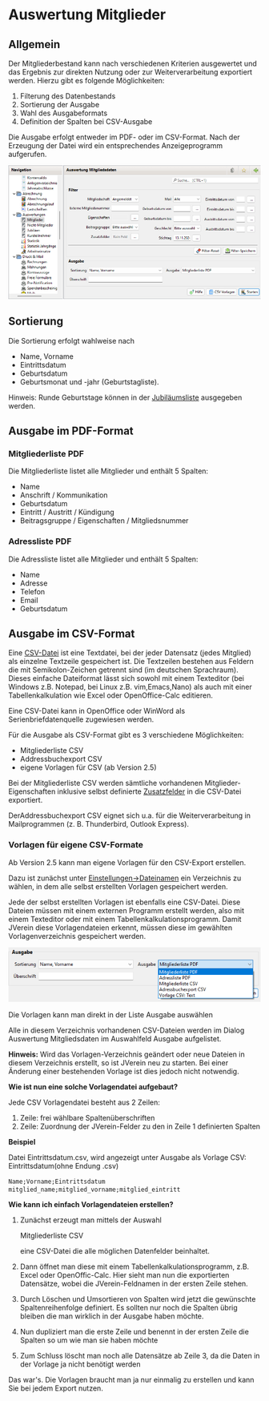 # Auswertung Mitglieder

## Allgemein

Der Mitgliederbestand kann nach verschiedenen Kriterien ausgewertet und das Ergebnis zur direkten Nutzung oder zur Weiterverarbeitung exportiert werden. Hierzu gibt es folgende Möglichkeiten:

1. Filterung des Datenbestands
2. Sortierung der Ausgabe
3. Wahl des Ausgabeformats
4. Definition der Spalten bei CSV-Ausgabe

Die Ausgabe erfolgt entweder im PDF- oder im CSV-Format. Nach der Erzeugung der Datei wird ein entsprechendes Anzeigeprogramm aufgerufen.

![](img/MitgliederView.png)

## Sortierung

Die Sortierung erfolgt wahlweise nach

* Name, Vorname
* Eintrittsdatum
* Geburtsdatum
* Geburtsmonat und -jahr (Geburtstagliste).

Hinweis: Runde Geburtstage können in der [Jubiläumsliste](jubilaen.md) ausgegeben werden.

## Ausgabe im PDF-Format

### Mitgliederliste PDF

Die Mitgliederliste listet alle Mitglieder und enthält 5 Spalten:

* Name
* Anschrift / Kommunikation
* Geburtsdatum
* Eintritt / Austritt / Kündigung
* Beitragsgruppe / Eigenschaften / Mitgliedsnummer

### Adressliste PDF

Die Adressliste listet alle Mitglieder und enthält 5 Spalten:

* Name
* Adresse
* Telefon
* Email
* Geburtsdatum

## Ausgabe im CSV-Format

Eine [CSV-Datei](http://de.wikipedia.org/wiki/CSV_\(Dateiformat\)) ist eine Textdatei, bei der jeder Datensatz (jedes Mitglied) als einzelne Textzeile gespeichert ist. Die Textzeilen bestehen aus Feldern die mit Semikolon-Zeichen getrennt sind (im deutschen Sprachraum). Dieses einfache Dateiformat lässt sich sowohl mit einem Texteditor (bei Windows z.B. Notepad, bei Linux z.B. vim,Emacs,Nano) als auch mit einer Tabellenkalkulation wie Excel oder OpenOffice-Calc editieren.

Eine CSV-Datei kann in OpenOffice oder WinWord als Serienbriefdatenquelle zugewiesen werden.

Für die Ausgabe als CSV-Format gibt es 3 verschiedene Möglichkeiten:

* Mitgliederliste CSV
* Addressbuchexport CSV
* eigene Vorlagen für CSV (ab Version 2.5)

Bei der Mitgliederliste CSV werden sämtliche vorhandenen Mitglieder-Eigenschaften inklusive selbst definierte [Zusatzfelder](../administration/mitglieder/felddefinition.md) in die CSV-Datei exportiert.

DerAddressbuchexport CSV eignet sich u.a. für die Weiterverarbeitung in Mailprogrammen (z. B. Thunderbird, Outlook Express).

### Vorlagen für eigene CSV-Formate

Ab Version 2.5 kann man eigene Vorlagen für den CSV-Export erstellen.

Dazu ist zunächst unter [Einstellungen->Dateinamen](../../allgemeine-funktionen/administration/einstellungen/dateinamen.md) ein Verzeichnis zu wählen, in dem alle selbst erstellten Vorlagen gespeichert werden.

Jede der selbst erstellten Vorlagen ist ebenfalls eine CSV-Datei. Diese Dateien müssen mit einem externen Programm erstellt werden, also mit einem Texteditor oder mit einem Tabellenkalkulationsprogramm. Damit JVerein diese Vorlagendateien erkennt, müssen diese im gewählten Vorlagenverzeichnis gespeichert werden.

![](img/Ausgabe.png)

Die Vorlagen kann man direkt in der Liste Ausgabe auswählen

Alle in diesem Verzeichnis vorhandenen CSV-Dateien werden im Dialog Auswertung Mitgliedsdaten im Auswahlfeld Ausgabe aufgelistet.

**Hinweis:** Wird das Vorlagen-Verzeichnis geändert oder neue Dateien in diesem Verzeichnis erstellt, so ist JVerein neu zu starten. Bei einer Änderung einer bestehenden Vorlage ist dies jedoch nicht notwendig.

**Wie ist nun eine solche Vorlagendatei aufgebaut?**

Jede CSV Vorlagendatei besteht aus 2 Zeilen:

1. Zeile: frei wählbare Spaltenüberschriften
2. Zeile: Zuordnung der JVerein-Felder zu den in Zeile 1 definierten Spalten

**Beispiel**

Datei Eintrittsdatum.csv, wird angezeigt unter Ausgabe als Vorlage CSV: Eintrittsdatum(ohne Endung .csv)

```
Name;Vorname;Eintrittsdatum
mitglied_name;mitglied_vorname;mitglied_eintritt
```

**Wie kann ich einfach Vorlagendateien erstellen?**

1.  Zunächst erzeugt man mittels der Auswahl

    Mitgliederliste CSV

    eine CSV-Datei die alle möglichen Datenfelder beinhaltet.
2. Dann öffnet man diese mit einem Tabellenkalkulationsprogramm, z.B. Excel oder OpenOffic-Calc. Hier sieht man nun die exportierten Datensätze, wobei die JVerein-Feldnamen in der ersten Zeile stehen.
3. Durch Löschen und Umsortieren von Spalten wird jetzt die gewünschte Spaltenreihenfolge definiert. Es sollten nur noch die Spalten übrig bleiben die man wirklich in der Ausgabe haben möchte.
4. Nun dupliziert man die erste Zeile und benennt in der ersten Zeile die Spalten so um wie man sie haben möchte
5. Zum Schluss löscht man noch alle Datensätze ab Zeile 3, da die Daten in der Vorlage ja nicht benötigt werden

Das war's. Die Vorlagen braucht man ja nur einmalig zu erstellen und kann Sie bei jedem Export nutzen.

